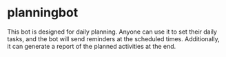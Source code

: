 # planningbot
This bot is designed for daily planning. Anyone can use it to set their daily tasks, and the bot will send reminders at the scheduled times. Additionally, it can generate a report of the planned activities at the end.
